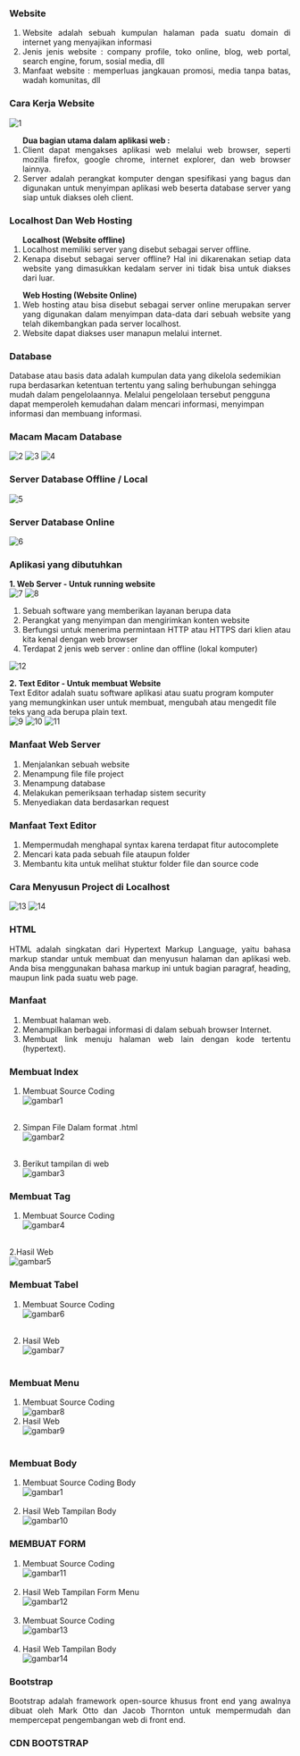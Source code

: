 ### Website
<ol align="justify">
<li>Website adalah sebuah kumpulan halaman pada suatu domain di internet yang menyajikan informasi</li>
<li>Jenis jenis website : company profile, toko online, blog, web portal, search engine, forum, sosial media, dll</li>
<li>Manfaat website : memperluas jangkauan promosi, media tanpa batas, wadah komunitas, dll</li>
</ol>

### Cara Kerja Website
![1](https://user-images.githubusercontent.com/81500429/143899415-a495c1f8-ca60-466a-b4bb-f957d590e0ba.png)


<ol align="justify"><b>Dua bagian utama dalam aplikasi web :</b>
<li>Client dapat mengakses aplikasi web melalui web browser, seperti mozilla firefox, google chrome, internet explorer, dan web browser lainnya.</li>
<li>Server adalah perangkat komputer dengan spesifikasi yang bagus dan digunakan untuk menyimpan aplikasi web beserta database server yang siap untuk diakses oleh client.
</li></ol>

### Localhost Dan Web Hosting
<ol align="justify"><b>Localhost (Website offline)</b>
  <li>Localhost memiliki server yang disebut sebagai server offline. </li>
<li>Kenapa disebut sebagai server offline? Hal ini dikarenakan setiap data website yang dimasukkan kedalam server ini tidak bisa untuk diakses dari luar. </li></ol>
<ol align="justify"><b>Web Hosting (Website Online)</b>
<li>Web hosting atau bisa disebut sebagai server online merupakan server yang digunakan dalam menyimpan data-data dari sebuah website yang telah dikembangkan pada server localhost.</li>
<li>Website dapat diakses user manapun melalui internet.</li></ol>

### Database
Database atau basis data adalah kumpulan data yang dikelola sedemikian rupa berdasarkan ketentuan tertentu yang saling berhubungan sehingga mudah dalam pengelolaannya. Melalui pengelolaan tersebut pengguna dapat memperoleh kemudahan dalam mencari informasi, menyimpan informasi dan membuang informasi.</br>

### Macam Macam Database
![2](https://user-images.githubusercontent.com/81500429/143899380-62b5654d-2868-4af6-804b-546bba6f3091.png)    ![3](https://user-images.githubusercontent.com/81500429/143898687-3b69fb0a-18a3-4a7b-924b-4527abb4152c.png)      ![4](https://user-images.githubusercontent.com/81500429/143900115-7f5d2cc0-1065-4c4e-bfa8-173db1394a33.png)



### Server Database Offline / Local
![5](https://user-images.githubusercontent.com/81500429/143889294-f465647c-6f99-424f-8b3e-6f7c80135fc0.png)


### Server Database Online
![6](https://user-images.githubusercontent.com/81500429/143889295-f2edfa86-47c0-46ab-8275-a3aeb056e9b8.png)


### Aplikasi yang dibutuhkan
<b>1. Web Server - Untuk running website</b>	</br>
![7](https://user-images.githubusercontent.com/81500429/143897850-650d71b8-ffb1-4add-b376-fca1f6ab9eaa.png)  ![8](https://user-images.githubusercontent.com/81500429/143897332-a386a561-ddaa-46a3-9a22-6f281bd74467.png)

<ol align="justify">
  <li>Sebuah software yang memberikan layanan berupa data</li>
  <li>Perangkat yang menyimpan dan mengirimkan konten website</li>
<li>Berfungsi untuk menerima permintaan HTTP atau HTTPS dari klien atau kita kenal dengan web browser</li>
  <li>Terdapat 2 jenis web server : online dan offline (lokal komputer)</li></ol>
  
![12](https://user-images.githubusercontent.com/81500429/143905295-69feb31c-e06f-4237-a4f1-20462328fed4.png)

<b>2. Text Editor - Untuk membuat Website</b></br>
Text Editor adalah suatu software aplikasi atau suatu program komputer yang memungkinkan user untuk membuat, mengubah atau mengedit file teks yang ada berupa plain text.</br>
![9](https://user-images.githubusercontent.com/81500429/143901538-e972f16d-6266-4510-a4b3-5a68da4e0e32.png)      ![10](https://user-images.githubusercontent.com/81500429/143902047-32dd0a47-aa71-467a-a6db-ba41dba74491.png)   ![11](https://user-images.githubusercontent.com/81500429/143902432-0ab8213f-e589-436c-a457-5518b4b11aa3.png)

### Manfaat Web Server
<ol align="justify">
  <li>Menjalankan sebuah website</li>
  <li>Menampung file file project</li>
  <li>Menampung database</li>
  <li>Melakukan pemeriksaan terhadap sistem security</li>
  <li>Menyediakan data berdasarkan request</li></ol>

### Manfaat Text Editor
<ol align="justify">
<li>Mempermudah menghapal syntax karena 	terdapat fitur autocomplete</li>
<li>Mencari kata pada sebuah file ataupun folder</li>
<li>Membantu kita untuk melihat stuktur folder file dan source code </li></ol>

### Cara Menyusun Project di Localhost
![13](https://user-images.githubusercontent.com/81500429/143903939-5018f3cf-7dae-4619-83ce-b0ca1d37aa49.png)  ![14](https://user-images.githubusercontent.com/81500429/143903947-3dae6160-8d1e-4774-9394-e44232b556a4.png)

### HTML

<p align="justify">HTML adalah singkatan dari Hypertext Markup Language, yaitu bahasa markup standar untuk membuat dan menyusun halaman dan aplikasi web. Anda bisa menggunakan bahasa markup ini untuk bagian paragraf, heading, maupun link pada suatu web page.
</p>

### Manfaat
<ol align="justify">
<li> Membuat halaman web.</li>
<li>Menampilkan berbagai informasi di dalam sebuah browser Internet.</li>
<li>Membuat link menuju halaman web lain dengan kode tertentu (hypertext).</li></ol>

### Membuat Index
1. Membuat Source Coding</br>
![gambar1](https://user-images.githubusercontent.com/81500429/146915989-7ef71ce1-1689-4d7b-91b5-1c7ff700dc40.png) </br></br>

2. Simpan File Dalam format .html </br>
![gambar2](https://user-images.githubusercontent.com/81500429/146915991-4f68064b-78a9-4d13-98b4-884684ab0f9f.png) </br></br>

3. Berikut tampilan di web</br>
![gambar3](https://user-images.githubusercontent.com/81500429/146915994-dabe2e90-c44d-4873-a845-ef80eed87952.png) </br></ol>

### Membuat Tag
1. Membuat Source Coding</br>
![gambar4](https://user-images.githubusercontent.com/81500429/146915996-b7db9760-1bee-474d-b085-d30d291b968c.png)</br></br>

2.Hasil Web</br>
![gambar5](https://user-images.githubusercontent.com/81500429/146915999-25d2d01c-539b-4903-ac1d-b36d2ad758a9.png)

### Membuat Tabel
1. Membuat Source Coding</br>
![gambar6](https://user-images.githubusercontent.com/81500429/146916000-f25ad9d7-693b-46c6-879a-eb8a26e452f0.png)</br></br>

2. Hasil Web</br>
![gambar7](https://user-images.githubusercontent.com/81500429/146916003-5cb94d08-a49e-4237-8402-bbfaaf18ae35.png)</br></br>

### Membuat Menu
1. Membuat Source Coding</br>
![gambar8](https://user-images.githubusercontent.com/81500429/146916005-dd9e8a42-b142-43ae-99bf-f027dac3bd68.png)</br>
2. Hasil Web</br>
![gambar9](https://user-images.githubusercontent.com/81500429/146916008-2e74b705-241f-45fb-b60e-b26b6ff77be8.png)</br></br>

### Membuat Body
1. Membuat Source Coding Body</br>
![gambar1](https://user-images.githubusercontent.com/81500429/146915989-7ef71ce1-1689-4d7b-91b5-1c7ff700dc40.png)</br></br>
2. Hasil Web Tampilan Body</br>
![gambar10](https://user-images.githubusercontent.com/81500429/146917099-dba28e61-fa0c-4db9-98e7-cd789395a0d6.png)

### MEMBUAT FORM
1. Membuat Source Coding</br>
![gambar11](https://user-images.githubusercontent.com/81500429/146917102-b88d69f6-d56e-458e-8b6c-38201de336f0.png)</br></br>
2. Hasil Web Tampilan Form Menu</br>
![gambar12](https://user-images.githubusercontent.com/81500429/146917104-0c5fa86a-aa66-44c5-a287-3b0091a8c018.png)</br></br>
3. Membuat Source Coding</br>
![gambar13](https://user-images.githubusercontent.com/81500429/146917108-10eaf1d8-0323-4b82-8945-d2606c8779a7.png)</br></br>
4. Hasil Web Tampilan Body</br>
![gambar14](https://user-images.githubusercontent.com/81500429/146917113-7b883def-7348-4a91-acf6-3d2485375444.png)

### Bootstrap 
<p align="justify">Bootstrap adalah framework open-source khusus front end yang awalnya dibuat oleh Mark Otto dan Jacob Thornton untuk mempermudah dan mempercepat pengembangan web di front end.</p>

### CDN BOOTSTRAP
<p align="justify"><!-- CSS only -->
<link href="https://cdn.jsdelivr.net/npm/bootstrap@5.1.3/dist/css/bootstrap.min.css" rel="stylesheet" integrity="sha384-1BmE4kWBq78iYhFldvKuhfTAU6auU8tT94WrHftjDbrCEXSU1oBoqyl2QvZ6jIW3" crossorigin="anonymous">
</br>
<!-- JavaScript Bundle with Popper -->
<script src="https://cdn.jsdelivr.net/npm/bootstrap@5.1.3/dist/js/bootstrap.bundle.min.js" integrity="sha384-ka7Sk0Gln4gmtz2MlQnikT1wXgYsOg+OMhuP+IlRH9sENBO0LRn5q+8nbTov4+1p" crossorigin="anonymous"></script></p>

